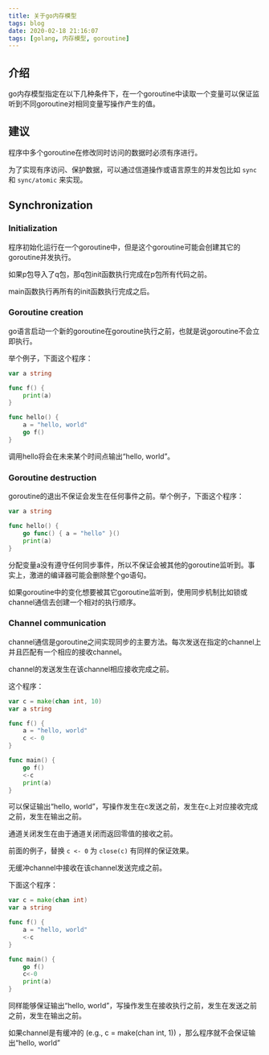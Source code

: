 ```yaml
---
title: 关于go内存模型
tags: blog
date: 2020-02-18 21:16:07
tags: [golang, 内存模型, goroutine]
---
```


## 介绍

go内存模型指定在以下几种条件下，在一个goroutine中读取一个变量可以保证监听到不同goroutine对相同变量写操作产生的值。

## 建议

程序中多个goroutine在修改同时访问的数据时必须有序进行。

为了实现有序访问、保护数据，可以通过信道操作或语言原生的并发包比如 `sync` 和 `sync/atomic` 来实现。

## Synchronization

### Initialization

程序初始化运行在一个goroutine中，但是这个goroutine可能会创建其它的goroutine并发执行。

如果p包导入了q包，那q包init函数执行完成在p包所有代码之前。

main函数执行再所有的init函数执行完成之后。

### Goroutine creation

go语言启动一个新的goroutine在goroutine执行之前，也就是说goroutine不会立即执行。

举个例子，下面这个程序：

```go
var a string

func f() {
	print(a)
}

func hello() {
	a = "hello, world"
	go f()
}
```

调用hello将会在未来某个时间点输出“hello, world”。

### Goroutine destruction

goroutine的退出不保证会发生在任何事件之前。举个例子，下面这个程序：

```go
var a string

func hello() {
	go func() { a = "hello" }()
	print(a)
}
```

分配变量a没有遵守任何同步事件，所以不保证会被其他的goroutine监听到。事实上，激进的编译器可能会删除整个go语句。

如果goroutine中的变化想要被其它goroutine监听到，使用同步机制比如锁或channel通信去创建一个相对的执行顺序。

### Channel communication

channel通信是goroutine之间实现同步的主要方法。每次发送在指定的channel上并且匹配有一个相应的接收channel。

channel的发送发生在该channel相应接收完成之前。

这个程序：

```go
var c = make(chan int, 10)
var a string

func f() {
	a = "hello, world"
	c <- 0
}

func main() {
	go f()
	<-c
	print(a)
}
```

可以保证输出“hello, world”，写操作发生在c发送之前，发生在c上对应接收完成之前，发生在输出之前。

通道关闭发生在由于通道关闭而返回零值的接收之前。

前面的例子，替换 `c <- 0` 为 `close(c)` 有同样的保证效果。

无缓冲channel中接收在该channel发送完成之前。

下面这个程序：

```go
var c = make(chan int)
var a string

func f() {
	a = "hello, world"
	<-c
}

func main() {
	go f()
	c<-0
	print(a)
}
```

同样能够保证输出“hello, world”，写操作发生在接收执行之前，发生在发送之前之前，发生在输出之前。

如果channel是有缓冲的 (e.g., c = make(chan int, 1)) ，那么程序就不会保证输出“hello, world”

























